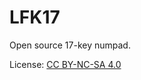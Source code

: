 # LFK17

Open source 17-key numpad.

License: [CC BY-NC-SA 4.0](https://creativecommons.org/licenses/by-nc-sa/4.0/)
